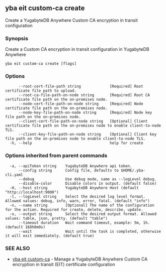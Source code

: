 ## yba eit custom-ca create

Create a YugabyteDB Anywhere Custom CA encryption in transit configuration

### Synopsis

Create a Custom CA encryption in transit configuration in YugabyteDB Anywhere

```
yba eit custom-ca create [flags]
```

### Options

```
      --root-cert-file-path string             [Required] Root certificate file path to upload.
      --root-ca-file-path-on-node string       [Required] Root CA certificate file path on the on-premises node.
      --node-cert-file-path-on-node string     [Required] Node certificate file path on the on-premises node.
      --node-key-file-path-on-node string      [Required] Node key file path on the on-premises node.
      --client-cert-file-path-on-node string   [Optional] Client certificate file path on the on-premises node to enable client-to-node TLS.
      --client-key-file-path-on-node string    [Optional] Client key file path on the on-premises node to enable client-to-node TLS.
  -h, --help                                   help for create
```

### Options inherited from parent commands

```
  -a, --apiToken string    YugabyteDB Anywhere api token.
      --config string      Config file, defaults to $HOME/.yba-cli.yaml
      --debug              Use debug mode, same as --logLevel debug.
      --disable-color      Disable colors in output. (default false)
  -H, --host string        YugabyteDB Anywhere Host (default "http://localhost:9000")
  -l, --logLevel string    Select the desired log level format. Allowed values: debug, info, warn, error, fatal. (default "info")
  -n, --name string        [Optional] The name of the configuration for the action. Required for create, delete, describe, update.
  -o, --output string      Select the desired output format. Allowed values: table, json, pretty. (default "table")
      --timeout duration   Wait command timeout, example: 5m, 1h. (default 168h0m0s)
      --wait               Wait until the task is completed, otherwise it will exit immediately. (default true)
```

### SEE ALSO

* [yba eit custom-ca](yba_eit_custom-ca.md)	 - Manage a YugabyteDB Anywhere Custom CA encryption in transit (EIT) certificate configuration

